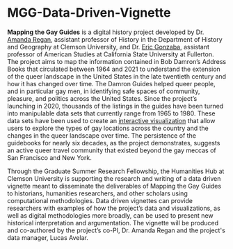 # MGG-Data-Driven-Vignette

**Mapping the Gay Guides** is a digital history project developed by Dr. [Amanda Regan](https://github.com/regan008), assistant professor of History in the Department of History and Geography at Clemson University, and Dr. [Eric Gonzaba](https://amst.fullerton.edu/faculty/e_gonzaba.aspx), assistant professor of American Studies at California State University at Fullerton. The project aims to map the information contained in Bob Damron’s Address Books that circulated between 1964 and 2021 to understand the extension of the queer landscape in the United States in the late twentieth century and how it has changed over time. The Damron Guides helped queer people, and in particular gay men, in identifying safe spaces of community, pleasure, and politics across the United States. Since the project’s launching in 2020, thousands of the listings in the guides have been turned into manipulable data sets that currently range from 1965 to 1980. These data sets have been used to create an [interactive visualization](https://www.mappingthegayguides.org/viz/map/) that allow users to explore the types of gay locations across the country and the changes in the queer landscape over time. The persistence of the guidebooks for nearly six decades, as the project demonstrates, suggests an active queer travel community that existed beyond the gay meccas of San Francisco and New York.

Through the Graduate Summer Research Fellowship, the Humanities Hub at Clemson University is supporting the research and writing of a data driven vignette meant to disseminate the deliverables of Mapping the Gay Guides to historians, humanities researchers, and other scholars using computational methodologies. Data driven vignettes can provide researchers with examples of how the project’s data and visualizations, as well as digital methodologies more broadly, can be used to present new historical interpretation and argumentation. The vignette will be produced and co-authored by the project’s co-PI, Dr. Amanda Regan and the project's data manager, Lucas Avelar.
